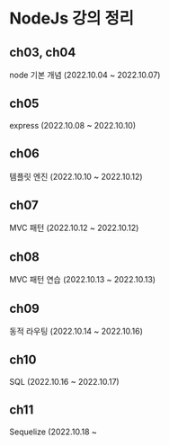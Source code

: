 # NodeJs 강의 정리

## ch03, ch04
node 기본 개념
(2022.10.04 ~ 2022.10.07)

## ch05
express
(2022.10.08 ~ 2022.10.10)

## ch06
템플릿 엔진
(2022.10.10 ~ 2022.10.12)

## ch07
MVC 패턴
(2022.10.12 ~ 2022.10.12)

## ch08
MVC 패턴 연습
(2022.10.13 ~ 2022.10.13)

## ch09
동적 라우팅
(2022.10.14 ~ 2022.10.16)

## ch10
SQL
(2022.10.16 ~ 2022.10.17)

## ch11
Sequelize
(2022.10.18 ~
